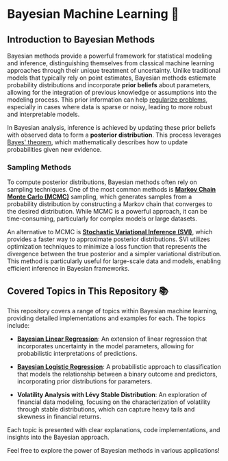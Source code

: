 # Bayesian Machine Learning 🧠

## Introduction to Bayesian Methods

Bayesian methods provide a powerful framework for statistical modeling and inference, distinguishing themselves from classical machine learning approaches through their unique treatment of uncertainty. Unlike traditional models that typically rely on point estimates, Bayesian methods estiemate probability distributions and incorporate **prior beliefs** about parameters, allowing for the integration of previous knowledge or assumptions into the modeling process. This prior information can help [regularize problems](https://en.wikipedia.org/wiki/Regularization_(mathematics)), especially in cases where data is sparse or noisy, leading to more robust and interpretable models.

In Bayesian analysis, inference is achieved by updating these prior beliefs with observed data to form a **posterior distribution**. This process leverages [Bayes' theorem](https://en.wikipedia.org/wiki/Bayes%27_theorem), which mathematically describes how to update probabilities given new evidence.

### Sampling Methods

To compute posterior distributions, Bayesian methods often rely on sampling techniques. One of the most common methods is [**Markov Chain Monte Carlo (MCMC)**](https://en.wikipedia.org/wiki/Markov_chain_Monte_Carlo) sampling, which generates samples from a probability distribution by constructing a Markov chain that converges to the desired distribution. While MCMC is a powerful approach, it can be time-consuming, particularly for complex models or large datasets.

An alternative to MCMC is [**Stochastic Variational Inference (SVI)**](https://en.wikipedia.org/wiki/Variational_Bayesian_methods), which provides a faster way to approximate posterior distributions. SVI utilizes optimization techniques to minimize a loss function that represents the divergence between the true posterior and a simpler variational distribution. This method is particularly useful for large-scale data and models, enabling efficient inference in Bayesian frameworks.

## Covered Topics in This Repository 📚

This repository covers a range of topics within Bayesian machine learning, providing detailed implementations and examples for each. The topics include:

- [**Bayesian Linear Regression**](./Bayesian%20Linear%20Regression): An extension of linear regression that incorporates uncertainty in the model parameters, allowing for probabilistic interpretations of predictions.
  
- [**Bayesian Logistic Regression**](./Bayesian%20Logistic%20Regression*): A probabilistic approach to classification that models the relationship between a binary outcome and predictors, incorporating prior distributions for parameters.
  
- **Volatility Analysis with Lévy Stable Distribution**: An exploration of financial data modeling, focusing on the characterization of volatility through stable distributions, which can capture heavy tails and skewness in financial returns.

Each topic is presented with clear explanations, code implementations, and insights into the Bayesian approach.  

Feel free to explore the power of Bayesian methods in various applications!
